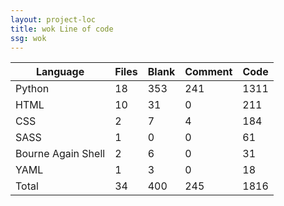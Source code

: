 ```yaml
---
layout: project-loc
title: wok Line of code
ssg: wok
---
```

<div class="table-responsive">
<table class="table">
<thead><tr>
<th>Language</th>
<th>Files</th>
<th>Blank</th>
<th>Comment</th>
<th>Code</th>
</tr></thead><tbody>
<tr><td>Python</td><td> 18</td><td> 353</td><td> 241</td><td> 1311</td></tr>
<tr><td>HTML</td><td> 10</td><td> 31</td><td> 0</td><td> 211</td></tr>
<tr><td>CSS</td><td> 2</td><td> 7</td><td> 4</td><td> 184</td></tr>
<tr><td>SASS</td><td> 1</td><td> 0</td><td> 0</td><td> 61</td></tr>
<tr><td>Bourne Again Shell</td><td> 2</td><td> 6</td><td> 0</td><td> 31</td></tr>
<tr><td>YAML</td><td> 1</td><td> 3</td><td> 0</td><td> 18</td></tr>
<tr><td>Total</td><td>34</td><td>400</td><td>245</td><td>1816</td></tr>
</tbody></table></div>
